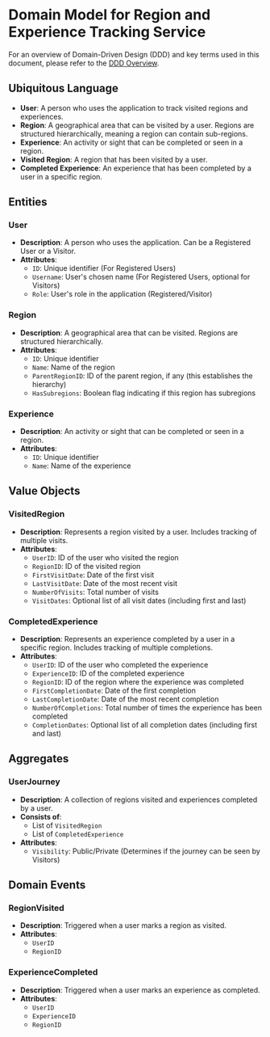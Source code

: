 # Domain Model for Region and Experience Tracking Service

For an overview of Domain-Driven Design (DDD) and key terms used in this
document, please refer to the [DDD Overview](./ddd_overview.md).

## Ubiquitous Language

- **User**: A person who uses the application to track visited regions and
  experiences.
- **Region**: A geographical area that can be visited by a user. Regions are
  structured hierarchically, meaning a region can contain sub-regions.
- **Experience**: An activity or sight that can be completed or seen in a
  region.
- **Visited Region**: A region that has been visited by a user.
- **Completed Experience**: An experience that has been completed by a user in a
  specific region.

## Entities

### User

- **Description**: A person who uses the application. Can be a Registered User or a Visitor.
- **Attributes**:
  - `ID`: Unique identifier (For Registered Users)
  - `Username`: User's chosen name (For Registered Users, optional for Visitors)
  - `Role`: User's role in the application (Registered/Visitor)

### Region

- **Description**: A geographical area that can be visited. Regions are
  structured hierarchically.
- **Attributes**:
  - `ID`: Unique identifier
  - `Name`: Name of the region
  - `ParentRegionID`: ID of the parent region, if any (this establishes the hierarchy)
  - `HasSubregions`: Boolean flag indicating if this region has subregions

### Experience

- **Description**: An activity or sight that can be completed or seen in a
  region.
- **Attributes**:
  - `ID`: Unique identifier
  - `Name`: Name of the experience

## Value Objects

### VisitedRegion

- **Description**: Represents a region visited by a user. Includes tracking of multiple visits.
- **Attributes**:
  - `UserID`: ID of the user who visited the region
  - `RegionID`: ID of the visited region
  - `FirstVisitDate`: Date of the first visit
  - `LastVisitDate`: Date of the most recent visit
  - `NumberOfVisits`: Total number of visits
  - `VisitDates`: Optional list of all visit dates (including first and last)

### CompletedExperience

- **Description**: Represents an experience completed by a user in a specific region. Includes tracking of multiple completions.
- **Attributes**:
  - `UserID`: ID of the user who completed the experience
  - `ExperienceID`: ID of the completed experience
  - `RegionID`: ID of the region where the experience was completed
  - `FirstCompletionDate`: Date of the first completion
  - `LastCompletionDate`: Date of the most recent completion
  - `NumberOfCompletions`: Total number of times the experience has been completed
  - `CompletionDates`: Optional list of all completion dates (including first and last)

## Aggregates

### UserJourney

- **Description**: A collection of regions visited and experiences completed by a user.
- **Consists of**:
  - List of `VisitedRegion`
  - List of `CompletedExperience`
- **Attributes**:
  - `Visibility`: Public/Private (Determines if the journey can be seen by Visitors)

## Domain Events

### RegionVisited

- **Description**: Triggered when a user marks a region as visited.
- **Attributes**:
  - `UserID`
  - `RegionID`

### ExperienceCompleted

- **Description**: Triggered when a user marks an experience as completed.
- **Attributes**:
  - `UserID`
  - `ExperienceID`
  - `RegionID`
